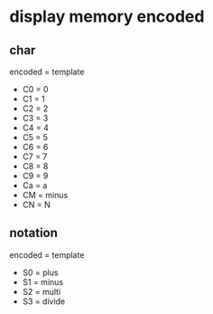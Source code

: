 # display memory encoded

## char
encoded = template
- C0 = 0
- C1 = 1
- C2 = 2
- C3 = 3
- C4 = 4
- C5 = 5
- C6 = 6
- C7 = 7
- C8 = 8
- C9 = 9
- Ca = a
- CM = minus
- CN = N

## notation
encoded = template
- S0 = plus
- S1 = minus
- S2 = multi
- S3 = divide
